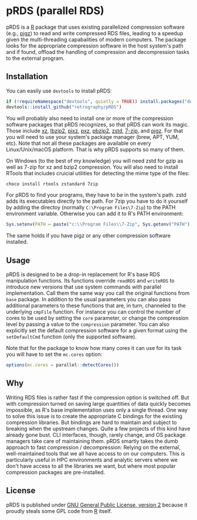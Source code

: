 # pRDS (parallel RDS)

pRDS is a [R](https://www.r-project.org) package that uses existing parallelized 
compression software (e.g., [pigz](https://github.com/madler/pigz)) to read and 
write compressed RDS files, leading to a speedup given the multi-threading 
capabalities of modern computers. The package looks for the appropriate 
compression software in the host system's path and if found, offload the 
handling of compression and decompression tasks to the external program. 

## Installation

You can easily use `devtools` to install pRDS:

```R
if (!requireNamespace("devtools", quietly = TRUE)) install.packages("devtools")
devtools::install_github("retrography/pRDS")
```

You will probably also need to install one or more of the compression software
packages that pRDS recognizes, so that pRDS can work its magic. Those include 
[xz](https://github.com/xz-mirror/xz), [lbzip2](https://github.com/kjn/lbzip2),
[pixz](https://github.com/vasi/pixz), [pxz](https://github.com/jnovy/pxz),
[pbzip2](https://github.com/ruanhuabin/pbzip2), 
[zstd](https://github.com/facebook/zstd), 
[7-zip](https://sourceforge.net/projects/sevenzip/), and 
[pigz](https://github.com/madler/pigz). For that you will need to use your 
system's package manager (brew, APT, YUM, etc). Note that not all these packages 
are available on every Linux/Unix/macOS platform. That is why pRDS supports so 
many of them.

On Windows (to the best of my knowledge) you will need zstd for gzip as well as 
7-zip for xz and bzip2 compression. You will also need to install RTools that 
includes cruicial utilities for detecting the mime type of the files:

```bat
choco install rtools zstandard 7zip
```

For pRDS to find your programs, they have to be in the system's path. zstd adds
its executables directly to the path. For 7zip you have to do it yourself by 
adding the directoy (normally `C:\Program Files\7-Zip`) to the PATH environment
variable. Otherwise you can add it to R's PATH environment:

```R
Sys.setenv(PATH = paste("c:\\Program Files\\7-Zip", Sys.getenv("PATH"), sep=";"))
```

The same holds if you have pigz or any other compression software installed.

## Usage

pRDS is designed to be a drop-in replacement for R's base RDS manipulation 
functions. Its functions override `readRDS` and `writeRDS` to introduce new 
versions that use system commands with parallel implementation. Call them the 
same way you call the original functions from `base` package. In addition to 
the usual parameters you can also pass additional parameters to these functions
that are, in turn, channeled to the underlying `cmpFile` function. For 
instance you can control the number of cores to be used by setting the `core`
parameter, or change the compression level by passing a value to the
`compression` parameter. You can also explicitly set the default compression 
software for a given format using the `setDefaultCmd` function (only the 
supported software).

Note that for the package to know how many cores it can use for its task you
will have to set the `mc.cores` option:

```R
options(mc.cores = parallel::detectCores())
```

## Why

Writing RDS files is rather fast if the compression option is switched off. But
with compression turned on saving large quantities of data quickly becomes 
impossible, as R's base implementation uses only a single thread. One way to 
solve this issue is to create the appropriate C bindings for the existiing 
compression libraries. But bindings are hard to maintain and subject to breaking
when the upstream changes. Quite a few projects of this kind have already gone 
bust. CLI interfaces, though, rarely change, and OS package managers take care
of maintaining them. pRDS smartly takes the dumb approach to fast compression /
decompression: Relying on the external, well-maintained tools that we all have
access to on our computers. This is particularly useful in HPC environments and
analytic servers where we don't have access to all the libraries we want, but 
where most popular compression packages are pre-installed.

## License

pRDS is published under [GNU General Public License, version 2](https://www.gnu.org/licenses/old-licenses/gpl-2.0.en.html) because it proudly
steals some GPL code from [R](https://www.r-project.org) itself.  

